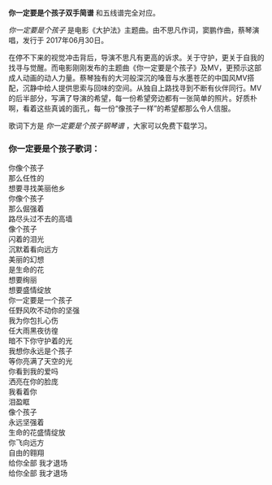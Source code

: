 

**你一定要是个孩子双手简谱** 和五线谱完全对应。

_你一定要是个孩子_ 是电影《大护法》主题曲。由不思凡作词，窦鹏作曲，蔡琴演唱，发行于 2017年06月30日。

在停不下来的视觉冲击背后，导演不思凡有更高的诉求。关于守护，更关于自我的找寻与觉醒。而电影刚刚发布的主题曲《你一定要是个孩子》及MV，更预示这部成人动画的动人力量。蔡琴独有的大河般深沉的嗓音与水墨苍茫的中国风MV搭配，沉静中给人提供思索与回味的空间。从独自上路找寻到不断有伙伴同行。MV的后半部分，写满了导演的希望，每一份希望旁边都有一张简单的照片。好质朴啊，看着这些真诚的面孔，每一份“像孩子一样”的希望都那么令人信服。

歌词下方是 _你一定要是个孩子钢琴谱_ ，大家可以免费下载学习。

### 你一定要是个孩子歌词：

你像个孩子  
那么任性的  
想要寻找美丽他乡  
你像个孩子  
那么倔强着  
路尽头过不去的高墙  
像个孩子  
闪着的泪光  
沉默着看向远方  
美丽的幻想  
是生命的花  
想要绚丽  
想要盛情绽放  
你一定要是一个孩子  
任野风吹不动你的坚强  
我为你包扎心伤  
任大雨黑夜彷徨  
暗不下你守护着的光  
我想你永远是个孩子  
等你亮满了天空的光  
你看到我的爱吗  
洒亮在你的脸庞  
我看着你  
泪盈眶  
像个孩子  
永远坚强着  
生命的花盛情绽放  
你飞向远方  
自由的翱翔  
给你全部 我才退场  
给你全部 我才退场

